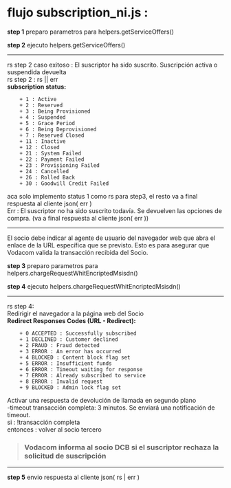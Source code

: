 # flujo subscription_ni.js :
**step 1** preparo parametros para helpers.getServiceOffers()

**step 2** ejecuto helpers.getServiceOffers() 
***
rs step 2  caso exitoso : El suscriptor ha sido suscrito. Suscripción activa o suspendida devuelta  
rs step 2 : rs || err  
**subscription status:**  

        + 1 : Active
        + 2 : Reserved
        + 3 : Being Provisioned
        + 4 : Suspended
        + 5 : Grace Period
        + 6 : Being Deprovisioned
        + 7 : Reserved Closed
        + 11 : Inactive
        + 12 : Closed
        + 21 : System Failed
        + 22 : Payment Failed
        + 23 : Provisioning Failed
        + 24 : Cancelled
        + 26 : Rolled Back
        + 30 : Goodwill Credit Failed

aca solo implemento status 1 como rs para step3, el resto va a final respuesta al cliente json( err )  
Err : El suscriptor no ha sido suscrito todavía. Se devuelven las opciones de compra. (va a final respuesta al cliente json( err ))
***
El socio debe indicar al agente de usuario del navegador web que abra el enlace de la URL específica que se previsto. Esto es para asegurar que Vodacom valida la transacción recibida del Socio.

**step 3** preparo parametros para helpers.chargeRequestWhitEncriptedMsisdn()

**step 4** ejecuto helpers.chargeRequestWhitEncriptedMsisdn()
***
rs step 4:  
    Redirigir el navegador a la página web del Socio  
        **Redirect Responses Codes (URL - Redirect):**

        + 0 ACCEPTED : Successfully subscribed
        + 1 DECLINED : Customer declined
        + 2 FRAUD : Fraud detected 
        + 3 ERROR : An error has occurred 
        + 4 BLOCKED : Content block flag set
        + 5 ERROR : Insufficient funds 
        + 6 ERROR : Timeout waiting for response 
        + 7 ERROR : Already subscribed to service 
        + 8 ERROR : Invalid request 
        + 9 BLOCKED : Admin lock flag set

Activar una respuesta de devolución de llamada en segundo plano  
        -timeout transacción completa: 3 minutos. Se enviará una notificación de timeout.  
           si : !transacción completa  
               entonces : volver al socio tercero  
>### Vodacom informa al socio DCB si el suscriptor rechaza la solicitud de suscripción
***
**step 5** envio respuesta al cliente json( rs | err )